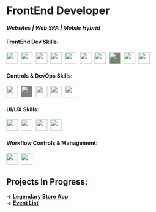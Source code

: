 

<h1> FrontEnd Developer</h1>
<h4><i>Websites | Web SPA | Mobile Hybrid </i><h4>

<div>
  <h4>FrontEnd Dev Skills:</h4>
    <img style="margin-right: 5px;" src="https://cdn.jsdelivr.net/gh/devicons/devicon/icons/html5/html5-original.svg" width="30px" />
    <img style="margin-right: 5px;" src="https://cdn.jsdelivr.net/gh/devicons/devicon/icons/css3/css3-original.svg" width="30px" />
    <img style="margin-right: 5px;" src="https://cdn.jsdelivr.net/gh/devicons/devicon/icons/sass/sass-original.svg" width="30px" />
    <img style="margin-right: 5px;" src="https://cdn.jsdelivr.net/gh/devicons/devicon/icons/javascript/javascript-original.svg" width="30px" />
    <img style="margin-right: 5px;" src="https://cdn.jsdelivr.net/gh/devicons/devicon/icons/typescript/typescript-original.svg" width="30px" />
    <img style="margin-right: 5px;" src="https://cdn.jsdelivr.net/gh/devicons/devicon/icons/nodejs/nodejs-original.svg" width="30px" />
    <img style="margin-right: 5px;" src="https://cdn.jsdelivr.net/gh/devicons/devicon/icons/react/react-original.svg" width="30px" />
    <img style="margin-right: 5px; background-color: grey" src="https://cdn.jsdelivr.net/gh/devicons/devicon/icons/nextjs/nextjs-original.svg" width="30px"/>
    <img style="margin-right: 5px" src="https://cdn.jsdelivr.net/gh/devicons/devicon/icons/redux/redux-original.svg" width="30px" />
    <img style="margin-right: 5px" src="https://cdn.jsdelivr.net/gh/devicons/devicon/icons/jest/jest-plain.svg" width="30px" />
    <br/>
  <h4>Controls & DevOps Skills: </h4>
    <img style="margin-right: 5px" src="https://cdn.jsdelivr.net/gh/devicons/devicon/icons/git/git-original.svg" width="30px" />
    <img style="margin-right: 5px;  background-color: grey" src="https://cdn.jsdelivr.net/gh/devicons/devicon/icons/github/github-original.svg" width="30px" />
    <img style="margin-right: 5px" src="https://cdn.jsdelivr.net/gh/devicons/devicon/icons/gitlab/gitlab-original.svg" width="30px" />
    <img style="margin-right: 5px" src="https://cdn.jsdelivr.net/gh/devicons/devicon/icons/docker/docker-original.svg"  width="30px" />
    <img style="margin-right: 5px" src="https://www.vectorlogo.zone/logos/getpostman/getpostman-icon.svg" width="30px" />
    <br/>
   <h4>UI/UX Skills: </h4>
    <img style="margin-right: 5px;" src="https://cdn.jsdelivr.net/gh/devicons/devicon/icons/figma/figma-original.svg" width="30px" />
    <img style="margin-right: 5px;" src="https://cdn.jsdelivr.net/gh/devicons/devicon/icons/photoshop/photoshop-plain.svg" width="30px" />
    <img style="margin-right: 5px;" src="https://cdn.jsdelivr.net/gh/devicons/devicon/icons/xd/xd-plain.svg" width="30px" />
    <img style="margin-right: 5px;" src="https://cdn.jsdelivr.net/gh/devicons/devicon/icons/devicon/devicon-original.svg" width="30px" />
  <br/>
  <h4>Workflow Controls & Management:</h4>
    <img style="margin-right: 5px;" src="https://asset.brandfetch.io/idU6lzwMYA/idMaCKxlWy.svg" width="30px" />
    <img style="margin-right: 5px;" src="https://www.vectorlogo.zone/logos/monday/monday-icon.svg" width="30px" />
  </div>
<div>
  
  <div>
    <h2>Projects In Progress: </h2>
    →
    <a href="https://github.com/Djonatanabreu/legendary-store-mobile">Legendary Store App</a>
    <br/>
    →
    <a href="https://github.com/Djonatanabreu/event-list-app">Event List</a>
  </div>

